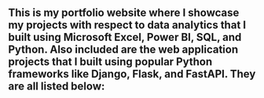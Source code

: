## This is my portfolio website where I showcase my projects with respect to data analytics that I built using Microsoft Excel, Power BI, SQL, and Python. Also included are the web application projects that I built using popular Python frameworks like Django, Flask, and FastAPI. They are all listed below:
